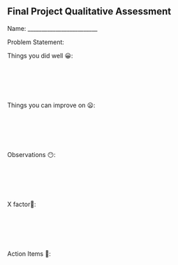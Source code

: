 Final Project Qualitative Assessment
-----

Name: _________________________

Problem Statement:

Things you did well 😀:

<br>
<br>
<br>
<br>

Things you can improve on 😦:

<br>
<br>
<br>
<br>

Observations 😶:

<br>
<br>
<br>
<br>

X factor🦄:

<br>
<br>
<br>
<br>

Action Items 👷: